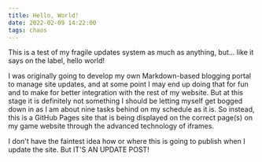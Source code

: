```yaml
---
title: Hello, World!
date: 2022-02-09 14:22:00
tags: chaos
---
```


This is a test of my fragile updates system as much as anything, but... like it says on the label, hello world!

I was originally going to develop my own Markdown-based blogging portal to manage site updates, and at some point I may end up doing that for fun and to make for better integration with the rest of my website. But at this stage it is definitely not something I should be letting myself get bogged down in as I am about nine tasks behind on my schedule as it is. So instead, this is a GitHub Pages site that is being displayed on the correct page(s) on my game website through the advanced technology of iframes.

I don't have the faintest idea how or where this is going to publish when I update the site. But IT'S AN UPDATE POST!
